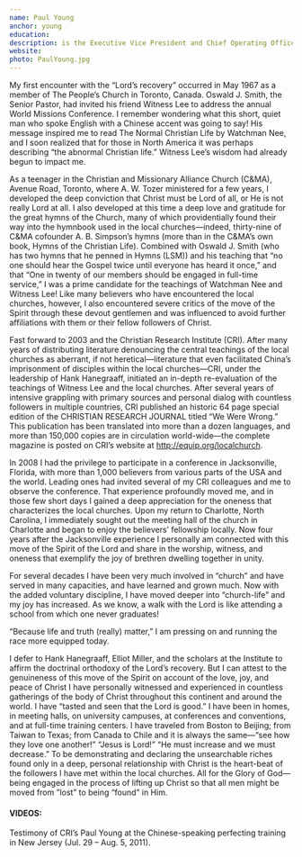 ```yaml
---
name: Paul Young
anchor: young
education:
description: is the Executive Vice President and Chief Operating Officer of Christian Research Institute and the Secretary of the Boards of Directors for both Christian Research Institute and Christian Research Institute Canada. He founded The Master’s Collection, a record production and marketing organization for primarily Christian musicians and music publishing companies in Canada.
website:
photo: PaulYoung.jpg
---
```


My first encounter with the “Lord’s recovery” occurred in May 1967 as a member of The People’s Church in Toronto, Canada. Oswald J. Smith, the Senior Pastor, had invited his friend Witness Lee to address the annual World Missions Conference. I remember wondering what this short, quiet man who spoke English with a Chinese accent was going to say! His message inspired me to read The Normal Christian Life by Watchman Nee, and I soon realized that for those in North America it was perhaps describing “the abnormal Christian life.” Witness Lee’s wisdom had already begun to impact me.

As a teenager in the Christian and Missionary Alliance Church (C&MA), Avenue Road, Toronto, where A. W. Tozer ministered for a few years, I developed the deep conviction that Christ must be Lord of all, or He is not really Lord at all. I also developed at this time a deep love and gratitude for the great hymns of the Church, many of which providentially found their way into the hymnbook used in the local churches—indeed, thirty-nine of C&MA cofounder A. B. Simpson’s hymns (more than in the C&MA’s own book, Hymns of the Christian Life). Combined with Oswald J. Smith (who has two hymns that he penned in Hymns (LSM)) and his teaching that “no one should hear the Gospel twice until everyone has heard it once,” and that “One in twenty of our members should be engaged in full-time service,” I was a prime candidate for the teachings of Watchman Nee and Witness Lee! Like many believers who have encountered the local churches, however, I also encountered severe critics of the move of the Spirit through these devout gentlemen and was influenced to avoid further affiliations with them or their fellow followers of Christ.

Fast forward to 2003 and the Christian Research Institute (CRI). After many years of distributing literature denouncing the central teachings of the local churches as aberrant, if not heretical—literature that even facilitated China’s imprisonment of disciples within the local churches—CRI, under the leadership of Hank Hanegraaff, initiated an in-depth re-evaluation of the teachings of Witness Lee and the local churches. After several years of intensive grappling with primary sources and personal dialog with countless followers in multiple countries, CRI published an historic 64 page special edition of the CHRISTIAN RESEARCH JOURNAL titled “We Were Wrong.” This publication has been translated into more than a dozen languages, and more than 150,000 copies are in circulation world-wide—the complete magazine is posted on CRI’s website at <http://equip.org/localchurch>.

In 2008 I had the privilege to participate in a conference in Jacksonville, Florida, with more than 1,000 believers from various parts of the USA and the world. Leading ones had invited several of my CRI colleagues and me to observe the conference. That experience profoundly moved me, and in those few short days I gained a deep appreciation for the oneness that characterizes the local churches. Upon my return to Charlotte, North Carolina, I immediately sought out the meeting hall of the church in Charlotte and began to enjoy the believers’ fellowship locally. Now four years after the Jacksonville experience I personally am connected with this move of the Spirit of the Lord and share in the worship, witness, and oneness that exemplify the joy of brethren dwelling together in unity.

For several decades I have been very much involved in “church” and have served in many capacities, and have learned and grown much. Now with the added voluntary discipline, I have moved deeper into “church-life” and my joy has increased. As we know, a walk with the Lord is like attending a school from which one never graduates!

“Because life and truth (really) matter,” I am pressing on and running the race more equipped today.

I defer to Hank Hanegraaff, Elliot Miller, and the scholars at the Institute to affirm the doctrinal orthodoxy of the Lord’s recovery. But I can attest to the genuineness of this move of the Spirit on account of the love, joy, and peace of Christ I have personally witnessed and experienced in countless gatherings of the body of Christ throughout this continent and around the world. I have “tasted and seen that the Lord is good.” I have been in homes, in meeting halls, on university campuses, at conferences and conventions, and at full-time training centers. I have traveled from Boston to Beijing; from Taiwan to Texas; from Canada to Chile and it is always the same—“see how they love one another!” “Jesus is Lord!” “He must increase and we must decrease.” To be demonstrating and declaring the unsearchable riches found only in a deep, personal relationship with Christ is the heart-beat of the followers I have met within the local churches. All for the Glory of God—being engaged in the process of lifting up Christ so that all men might be moved from ”lost” to being “found” in Him.

#### VIDEOS:
Testimony of CRI’s Paul Young at the Chinese-speaking perfecting training in New Jersey (Jul. 29 – Aug. 5, 2011).